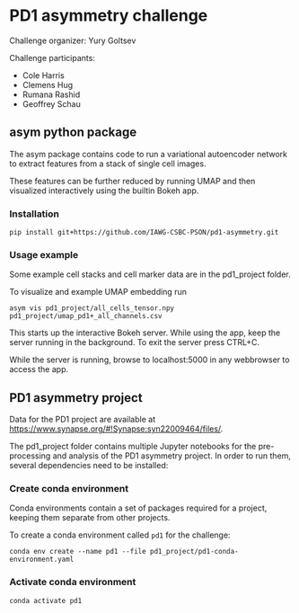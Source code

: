 # PD1 asymmetry challenge

Challenge organizer: Yury Goltsev

Challenge participants:
* Cole Harris
* Clemens Hug
* Rumana Rashid
* Geoffrey Schau

## asym python package

The asym package contains code to run a variational autoencoder network to extract
features from a stack of single cell images.

These features can be further reduced by running UMAP and then visualized
interactively using the builtin Bokeh app.

### Installation

    pip install git+https://github.com/IAWG-CSBC-PSON/pd1-asymmetry.git

### Usage example

Some example cell stacks and cell marker data are in the pd1_project folder.

To visualize and example UMAP embedding run

    asym vis pd1_project/all_cells_tensor.npy pd1_project/umap_pd1+_all_channels.csv

This starts up the interactive Bokeh server. While using the app, keep the server running
in the background. To exit the server press CTRL+C.

While the server is running, browse to localhost:5000 in any webbrowser to access the app.

## PD1 asymmetry project

Data for the PD1 project are available at https://www.synapse.org/#!Synapse:syn22009464/files/.

The pd1_project folder contains multiple Jupyter notebooks for the pre-processing
and analysis of the PD1 asymmetry project. In order to run them, several dependencies need
to be installed:

### Create conda environment

Conda environments contain a set of packages required for a project,
keeping them separate from other projects.

To create a conda environment called `pd1` for the challenge:

    conda env create --name pd1 --file pd1_project/pd1-conda-environment.yaml

### Activate conda environment

    conda activate pd1
